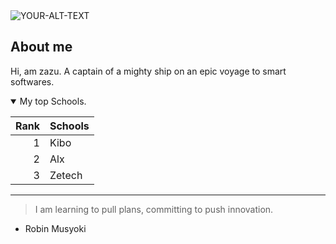 <picture>
 <source media="(prefers-color-scheme: dark)" srcset="https://img.freepik.com/free-vector/hand-drawn-nft-style-ape-illustration_23-2149622034.jpg?w=200&t=st=1665446334~exp=1665446934~hmac=62fe5e54bbe669e601ac1c6b639b5b745d32328a0d99d40981d0a006ea8cd436">
 <source media="(prefers-color-scheme: light)" srcset="https://www.freepik.com/free-photo/empty-dark-room-modern-futuristic-sci-fi-background-3d-illustration_21835199.htm#page=5&query=nft&position=12&from_view=keyword">
 <img alt="YOUR-ALT-TEXT" src="https://img.freepik.com/premium-photo/success-employment-concept_670147-7196.jpg?w=1380">
</picture>

## About me

Hi, am zazu. A captain of a mighty ship on an epic voyage to smart softwares.


<details open>
<summary>My top Schools. </summary>

| Rank |   Schools   |
|-----:|---------------|
|     1|   Kibo        |
|     2|   Alx         |
|     3|   Zetech      |

</details>

---
>I am learning to pull plans, committing to push innovation.

- Robin Musyoki

<!--TO .DO. add more details about me later -->
